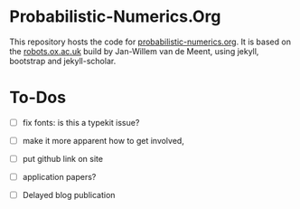 Probabilistic-Numerics.Org
======

This repository hosts the code for
[probabilistic-numerics.org](http://www.probabilistic-numerics.org). It is
based on the [robots.ox.ac.uk](https://github.com/jwvdm/robots-homepage) build
by Jan-Willem van de Meent, using jekyll, bootstrap and jekyll-scholar.

# To-Dos

- [ ] fix fonts: is this a typekit issue?
- [ ] make it more apparent how to get involved,
- [ ] put github link on site
- [ ] application papers?
- [ ] Delayed blog publication

